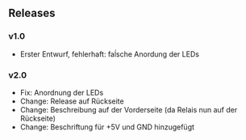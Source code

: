 


## Releases

### v1.0

* Erster Entwurf, fehlerhaft: faĺsche Anordung der LEDs

### v2.0

* Fix: Anordnung der LEDs
* Change: Release auf Rückseite
* Change: Beschreibung auf der Vorderseite (da Relais nun auf der Rückseite)
* Change: Beschriftung für +5V und GND hinzugefügt
